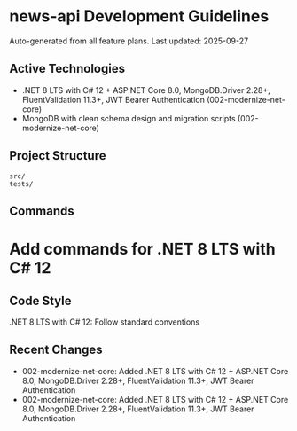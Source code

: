 # news-api Development Guidelines

Auto-generated from all feature plans. Last updated: 2025-09-27

## Active Technologies
- .NET 8 LTS with C# 12 + ASP.NET Core 8.0, MongoDB.Driver 2.28+, FluentValidation 11.3+, JWT Bearer Authentication (002-modernize-net-core)
- MongoDB with clean schema design and migration scripts (002-modernize-net-core)

## Project Structure
```
src/
tests/
```

## Commands
# Add commands for .NET 8 LTS with C# 12

## Code Style
.NET 8 LTS with C# 12: Follow standard conventions

## Recent Changes
- 002-modernize-net-core: Added .NET 8 LTS with C# 12 + ASP.NET Core 8.0, MongoDB.Driver 2.28+, FluentValidation 11.3+, JWT Bearer Authentication
- 002-modernize-net-core: Added .NET 8 LTS with C# 12 + ASP.NET Core 8.0, MongoDB.Driver 2.28+, FluentValidation 11.3+, JWT Bearer Authentication

<!-- MANUAL ADDITIONS START -->
<!-- MANUAL ADDITIONS END -->
